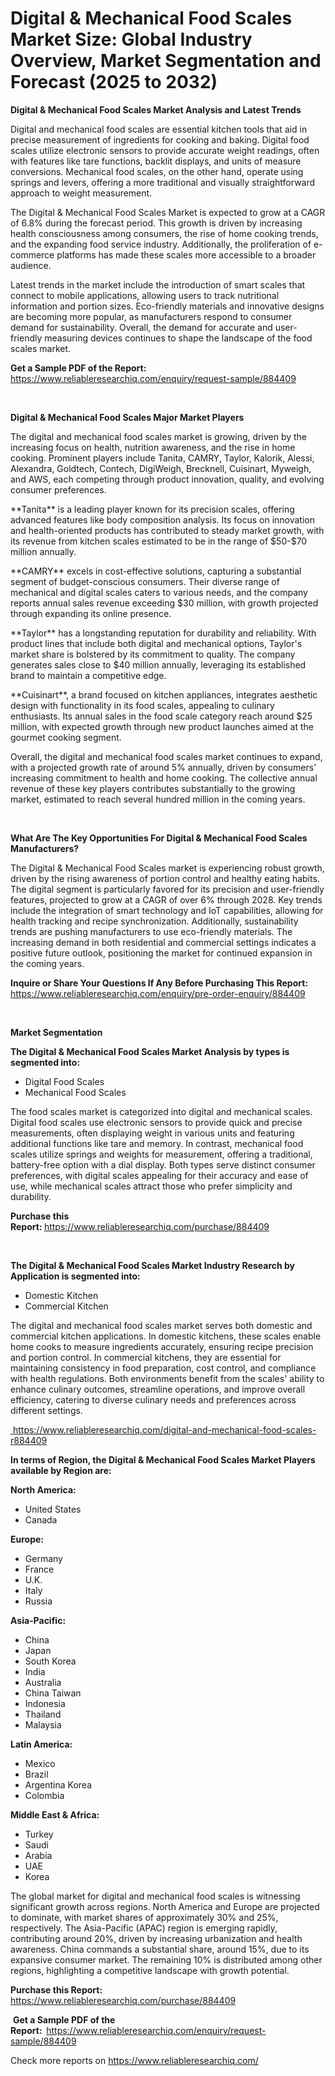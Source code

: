 <p><h1>Digital & Mechanical Food Scales Market Size: Global Industry Overview, Market Segmentation and Forecast (2025 to 2032)</h1></p><p><strong>Digital & Mechanical Food Scales Market Analysis and Latest Trends</strong></p>
<p><p>Digital and mechanical food scales are essential kitchen tools that aid in precise measurement of ingredients for cooking and baking. Digital food scales utilize electronic sensors to provide accurate weight readings, often with features like tare functions, backlit displays, and units of measure conversions. Mechanical food scales, on the other hand, operate using springs and levers, offering a more traditional and visually straightforward approach to weight measurement.</p><p>The Digital & Mechanical Food Scales Market is expected to grow at a CAGR of 6.8% during the forecast period. This growth is driven by increasing health consciousness among consumers, the rise of home cooking trends, and the expanding food service industry. Additionally, the proliferation of e-commerce platforms has made these scales more accessible to a broader audience. </p><p>Latest trends in the market include the introduction of smart scales that connect to mobile applications, allowing users to track nutritional information and portion sizes. Eco-friendly materials and innovative designs are becoming more popular, as manufacturers respond to consumer demand for sustainability. Overall, the demand for accurate and user-friendly measuring devices continues to shape the landscape of the food scales market.</p></p>
<p><strong>Get a Sample PDF of the Report:&nbsp;</strong> <a href="https://www.reliableresearchiq.com/enquiry/request-sample/884409?utm_campaign=1876&utm_medium=2&utm_source=Github&utm_content=ia&utm_term=09022025&utm_id=digital-mechanical-food-scales">https://www.reliableresearchiq.com/enquiry/request-sample/884409</a></p>
<p>&nbsp;</p>
<p><strong>Digital & Mechanical Food Scales Major Market Players</strong></p>
<p><p>The digital and mechanical food scales market is growing, driven by the increasing focus on health, nutrition awareness, and the rise in home cooking. Prominent players include Tanita, CAMRY, Taylor, Kalorik, Alessi, Alexandra, Goldtech, Contech, DigiWeigh, Brecknell, Cuisinart, Myweigh, and AWS, each competing through product innovation, quality, and evolving consumer preferences.</p><p>**Tanita** is a leading player known for its precision scales, offering advanced features like body composition analysis. Its focus on innovation and health-oriented products has contributed to steady market growth, with its revenue from kitchen scales estimated to be in the range of $50-$70 million annually.</p><p>**CAMRY** excels in cost-effective solutions, capturing a substantial segment of budget-conscious consumers. Their diverse range of mechanical and digital scales caters to various needs, and the company reports annual sales revenue exceeding $30 million, with growth projected through expanding its online presence.</p><p>**Taylor** has a longstanding reputation for durability and reliability. With product lines that include both digital and mechanical options, Taylor's market share is bolstered by its commitment to quality. The company generates sales close to $40 million annually, leveraging its established brand to maintain a competitive edge.</p><p>**Cuisinart**, a brand focused on kitchen appliances, integrates aesthetic design with functionality in its food scales, appealing to culinary enthusiasts. Its annual sales in the food scale category reach around $25 million, with expected growth through new product launches aimed at the gourmet cooking segment.</p><p>Overall, the digital and mechanical food scales market continues to expand, with a projected growth rate of around 5% annually, driven by consumers’ increasing commitment to health and home cooking. The collective annual revenue of these key players contributes substantially to the growing market, estimated to reach several hundred million in the coming years.</p></p>
<p>&nbsp;</p>
<p><strong>What Are The Key Opportunities For Digital & Mechanical Food Scales Manufacturers?</strong></p>
<p><p>The Digital & Mechanical Food Scales market is experiencing robust growth, driven by the rising awareness of portion control and healthy eating habits. The digital segment is particularly favored for its precision and user-friendly features, projected to grow at a CAGR of over 6% through 2028. Key trends include the integration of smart technology and IoT capabilities, allowing for health tracking and recipe synchronization. Additionally, sustainability trends are pushing manufacturers to use eco-friendly materials. The increasing demand in both residential and commercial settings indicates a positive future outlook, positioning the market for continued expansion in the coming years.</p></p>
<p><strong>Inquire or Share Your Questions If Any Before Purchasing This Report:</strong> <a href="https://www.reliableresearchiq.com/enquiry/pre-order-enquiry/884409?utm_campaign=1876&utm_medium=2&utm_source=Github&utm_content=ia&utm_term=09022025&utm_id=digital-mechanical-food-scales">https://www.reliableresearchiq.com/enquiry/pre-order-enquiry/884409</a></p>
<p>&nbsp;</p>
<p><strong>Market Segmentation</strong></p>
<p><strong>The Digital & Mechanical Food Scales Market Analysis by types is segmented into:</strong></p>
<p><ul><li>Digital Food Scales</li><li>Mechanical Food Scales</li></ul></p>
<p><p>The food scales market is categorized into digital and mechanical scales. Digital food scales use electronic sensors to provide quick and precise measurements, often displaying weight in various units and featuring additional functions like tare and memory. In contrast, mechanical food scales utilize springs and weights for measurement, offering a traditional, battery-free option with a dial display. Both types serve distinct consumer preferences, with digital scales appealing for their accuracy and ease of use, while mechanical scales attract those who prefer simplicity and durability.</p></p>
<p><strong>Purchase this Report:&nbsp;</strong><a href="https://www.reliableresearchiq.com/purchase/884409?utm_campaign=1876&utm_medium=2&utm_source=Github&utm_content=ia&utm_term=09022025&utm_id=digital-mechanical-food-scales">https://www.reliableresearchiq.com/purchase/884409</a></p>
<p>&nbsp;</p>
<p><strong>The Digital & Mechanical Food Scales Market Industry Research by Application is segmented into:</strong></p>
<p><ul><li>Domestic Kitchen</li><li>Commercial Kitchen</li></ul></p>
<p><p>The digital and mechanical food scales market serves both domestic and commercial kitchen applications. In domestic kitchens, these scales enable home cooks to measure ingredients accurately, ensuring recipe precision and portion control. In commercial kitchens, they are essential for maintaining consistency in food preparation, cost control, and compliance with health regulations. Both environments benefit from the scales' ability to enhance culinary outcomes, streamline operations, and improve overall efficiency, catering to diverse culinary needs and preferences across different settings.</p></p>
<p><a href="https://www.reliableresearchiq.com/digital-and-mechanical-food-scales-r884409?utm_campaign=1876&utm_medium=2&utm_source=Github&utm_content=ia&utm_term=09022025&utm_id=digital-mechanical-food-scales">&nbsp;https://www.reliableresearchiq.com/digital-and-mechanical-food-scales-r884409</a></p>
<p><strong>In terms of Region, the Digital & Mechanical Food Scales Market Players available by Region are:</strong></p>
<p>
    <p> <strong> North America: </strong>
        <ul>
            <li>United States</li>
            <li>Canada</li>
        </ul>
        </p> 
    <p> <strong> Europe: </strong>
        <ul>
            <li>Germany</li>
            <li>France</li>
            <li>U.K.</li>
            <li>Italy</li>
            <li>Russia</li>
        </ul>
        </p> 
    <p> <strong> Asia-Pacific: </strong>
        <ul>
            <li>China</li>
            <li>Japan</li>
            <li>South Korea</li>
            <li>India</li>
            <li>Australia</li>
            <li>China Taiwan</li>
            <li>Indonesia</li>
            <li>Thailand</li>
            <li>Malaysia</li>
        </ul>
        </p> 
    <p> <strong> Latin America: </strong>
        <ul>
            <li>Mexico</li>
            <li>Brazil</li>
            <li>Argentina Korea</li>
            <li>Colombia</li>
        </ul>
        </p> 
    <p> <strong> Middle East & Africa: </strong>
        <ul>
            <li>Turkey</li>
            <li>Saudi</li>
            <li>Arabia</li>
            <li>UAE</li>
            <li>Korea</li>
        </ul>
    </p>
    </p>
<p><p>The global market for digital and mechanical food scales is witnessing significant growth across regions. North America and Europe are projected to dominate, with market shares of approximately 30% and 25%, respectively. The Asia-Pacific (APAC) region is emerging rapidly, contributing around 20%, driven by increasing urbanization and health awareness. China commands a substantial share, around 15%, due to its expansive consumer market. The remaining 10% is distributed among other regions, highlighting a competitive landscape with growth potential.</p></p>
<p><strong>Purchase this Report: </strong><a href="https://www.reliableresearchiq.com/purchase/884409?utm_campaign=1876&utm_medium=2&utm_source=Github&utm_content=ia&utm_term=09022025&utm_id=digital-mechanical-food-scales">https://www.reliableresearchiq.com/purchase/884409</a></p>
<p>&nbsp;<strong>Get a Sample PDF of the Report:&nbsp;&nbsp;</strong><a href="https://www.reliableresearchiq.com/enquiry/request-sample/884409?utm_campaign=1876&utm_medium=2&utm_source=Github&utm_content=ia&utm_term=09022025&utm_id=digital-mechanical-food-scales">https://www.reliableresearchiq.com/enquiry/request-sample/884409</a></p>
<p><strong></strong></p>
<p>Check more reports on <a href="https://www.reliableresearchiq.com/?utm_campaign=1876&utm_medium=2&utm_source=Github&utm_content=ia&utm_term=09022025&utm_id=digital-mechanical-food-scales">https://www.reliableresearchiq.com/</a></p>